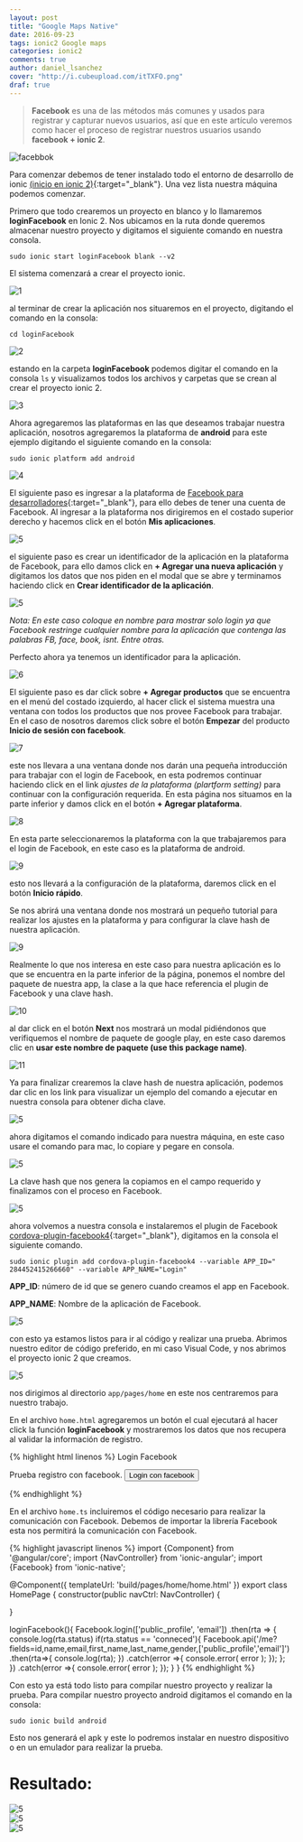 ```yaml
---
layout: post
title: "Google Maps Native"
date: 2016-09-23
tags: ionic2 Google maps
categories: ionic2
comments: true
author: daniel_lsanchez
cover: "http://i.cubeupload.com/itTXFO.png"
draf: true
---
```


> **Facebook** es una de las métodos más comunes y usados para registrar y capturar nuevos usuarios, así que en este artículo veremos como hacer el proceso de registrar nuestros usuarios usando **facebook + ionic 2**.

<img class="img-responsive" src="http://i.cubeupload.com/itTXFO.png" alt="facebbok">

Para comenzar debemos de tener instalado todo el entorno de desarrollo de ionic [(inicio en ionic 2)](http://ionicframework.com/docs/v2/getting-started/installation/){:target="_blank"}. Una vez lista nuestra máquina podemos comenzar.

Primero que todo crearemos un proyecto en blanco y lo llamaremos **loginFacebook** en Ionic 2. Nos ubicamos en la ruta donde queremos almacenar nuestro proyecto y digitamos el siguiente comando en nuestra consola.

```
sudo ionic start loginFacebook blank --v2 
```

El sistema comenzará a crear el proyecto ionic.

<img class="img-responsive" src="http://i.cubeupload.com/bdYw8F.png" alt="1">

al terminar de crear la aplicación nos situaremos en el proyecto, digitando el comando en la consola:

```
cd loginFacebook
```

<img class="img-responsive" src="http://i.cubeupload.com/JzP8wX.png" alt="2">

estando en la carpeta **loginFacebook** podemos digitar el comando en la consola `ls` y visualizamos todos los archivos y carpetas que se crean al crear el proyecto ionic 2.

<img class="img-responsive" src="http://i.cubeupload.com/Dq3YTE.png" alt="3">

Ahora agregaremos las plataformas en las que deseamos trabajar nuestra aplicación, nosotros agregaremos la plataforma de **android** para este ejemplo digitando el siguiente comando en la consola:

```
sudo ionic platform add android
```

<img class="img-responsive" src="http://i.cubeupload.com/Uks9mY.png" alt="4">

El siguiente paso es ingresar a la plataforma de [Facebook para desarrolladores](https://developers.facebook.com/){:target="_blank"}, para ello debes de tener una cuenta de Facebook. Al ingresar a la plataforma nos dirigiremos en el costado superior derecho y hacemos click en el botón **Mis aplicaciones**.

<img class="img-responsive" src="http://i.cubeupload.com/4380nd.png" alt="5">

el siguiente paso es crear un identificador de la aplicación en la plataforma de Facebook, para ello damos click en **+ Agregar una nueva aplicación** y digitamos los datos que nos piden en el modal que se abre y terminamos haciendo click en **Crear identificador de la aplicación**.

<img class="img-responsive" src="http://i.cubeupload.com/OQ9Doz.png" alt="5">

*Nota: En este caso coloque en nombre para mostrar solo login ya que Facebook restringe cualquier nombre para la aplicación que contenga las palabras FB, face, book, isnt. Entre otras.*

Perfecto ahora ya tenemos un identificador para la aplicación.

<img class="img-responsive" src="http://i.cubeupload.com/whGjKa.png" alt="6">

El siguiente paso es dar click sobre **+ Agregar productos** que se encuentra en el menú del costado izquierdo, al hacer click el sistema muestra una ventana con todos los productos que nos provee Facebook para trabajar. En el caso de nosotros daremos click sobre el botón **Empezar** del producto **Inicio de sesión con facebook**.

<img class="img-responsive" src="http://i.cubeupload.com/1Pbi2h.png" alt="7">

este nos llevara a una ventana donde nos darán una pequeña introducción para trabajar con el login de Facebook, en esta podremos continuar  haciendo click en el link  *ajustes de la plataforma (plartform setting)* para continuar con la configuración requerida. En esta página nos situamos en la parte inferior y damos click en el botón **+ Agregar plataforma**.

<img class="img-responsive" src="http://i.cubeupload.com/Yba9lu.png" alt="8">

En esta parte seleccionaremos la plataforma con la que trabajaremos para el login de Facebook, en este caso es la plataforma de android.

<img class="img-responsive" src="http://i.cubeupload.com/0MvZhF.png" alt="9">

esto nos llevará a la configuración de la plataforma, daremos click en el botón **Inicio rápido**.

Se nos abrirá una ventana donde nos mostrará un pequeño tutorial para realizar los ajustes en la plataforma  y para configurar la clave hash de nuestra aplicación.

<img class="img-responsive" src="http://i.cubeupload.com/FkXohv.png" alt="9">

Realmente lo que nos interesa en este caso para nuestra aplicación es lo que se encuentra en la parte inferior de la página, ponemos el nombre del paquete de nuestra app, la clase a la que hace referencia el plugin de Facebook y una clave hash.

<img class="img-responsive" src="http://i.cubeupload.com/f6VyGu.png" alt="10">

al dar click en el botón **Next** nos mostrará un modal pidiéndonos que verifiquemos el nombre de paquete de google play, en este caso daremos clic en **usar este nombre de paquete (use this package name)**.

<img class="img-responsive" src="http://i.cubeupload.com/FkU5rb.png" alt="11">

Ya para finalizar crearemos la clave hash de nuestra aplicación, podemos dar clic en los link para visualizar un ejemplo del comando a ejecutar en nuestra consola para obtener dicha clave.

<img class="img-responsive" src="http://i.cubeupload.com/XdnNa4.png" alt="5">

ahora digitamos el comando indicado para nuestra máquina, en este caso usare el comando para mac, lo copiare y pegare en consola.

<img class="img-responsive" src="http://i.cubeupload.com/3CDTUO.png" alt="5">

La clave hash que nos genera la copiamos en el campo requerido y finalizamos con el proceso en Facebook.

<img class="img-responsive" src="http://i.cubeupload.com/iNGhNj.png" alt="5">

ahora volvemos a nuestra consola e instalaremos el plugin de Facebook [cordova-plugin-facebook4](https://github.com/jeduan/cordova-plugin-facebook4){:target="_blank"}, digitamos en la consola el siguiente comando.

```
sudo ionic plugin add cordova-plugin-facebook4 --variable APP_ID=" 284452415266660" --variable APP_NAME="Login"
```

**APP_ID**: número de id que se genero cuando creamos el app en Facebook.

**APP_NAME**: Nombre de la aplicación de Facebook.

<img class="img-responsive" src="http://i.cubeupload.com/kPriUI.png" alt="5">

con esto ya estamos listos para ir al código y realizar una prueba. Abrimos nuestro editor de código preferido, en mi caso Visual Code, y nos abrimos el proyecto ionic 2 que creamos.

<img class="img-responsive" src="http://i.cubeupload.com/SH8ozP.png" alt="5">

nos dirigimos al directorio `app/pages/home` en este nos centraremos para nuestro trabajo.

En el archivo `home.html` agregaremos un botón el cual ejecutará al hacer click la función **loginFacebook** y mostraremos los datos que nos recupera al validar la información de registro.

{% highlight html linenos %}
<ion-header>
  <ion-navbar>
    <ion-title>
      Login Facebook
    </ion-title>
  </ion-navbar>
</ion-header>

<ion-content padding>
  Prueba registro con facebook.
  <button block(click)="loginFacebook()">Login con facebook</button>
</ion-content>

{% endhighlight %}

En el archivo `home.ts` incluiremos el código necesario para realizar la comunicación con Facebook. Debemos de importar la librería Facebook esta nos permitirá la comunicación con Facebook.

{% highlight javascript linenos %}
import {Component} from '@angular/core';
import {NavController} from 'ionic-angular';
import {Facebook} from 'ionic-native';

@Component({
  templateUrl: 'build/pages/home/home.html'
})
export class HomePage {
  constructor(public navCtrl: NavController) {

  }

  loginFacebook(){
    Facebook.login(['public_profile', 'email'])
    .then(rta => {
      console.log(rta.status)
      if(rta.status == 'conneced'){
        Facebook.api('/me?fields=id,name,email,first_name,last_name,gender,['public_profile','email']')
        .then(rta=>{
          console.log(rta);
        })
        .catch(error =>{
          console.error( error );
        });
      };
    })
    .catch(error =>{
      console.error( error );
    });
  }
}
{% endhighlight %}

Con esto ya está todo listo para compilar nuestro proyecto y realizar la prueba. 
Para compilar nuestro proyecto android digitamos el comando en la consola:

```
sudo ionic build android
```

Esto nos generará el apk y este lo podremos instalar en nuestro dispositivo o en un emulador para realizar la prueba.

# Resultado:

<div class="row">
  <div class="col-xs-12 col-sm-6">
    <img class="img-responsive" src="http://i.cubeupload.com/psktlb.jpeg" alt="5">
  </div>
  <div class="col-xs-12 col-sm-6">
    <img class="img-responsive" src="http://i.cubeupload.com/m8LA1M.jpeg" alt="5">
  </div>
</div>
<img class="img-responsive" src="http://i.cubeupload.com/TrKouV.png" alt="5">